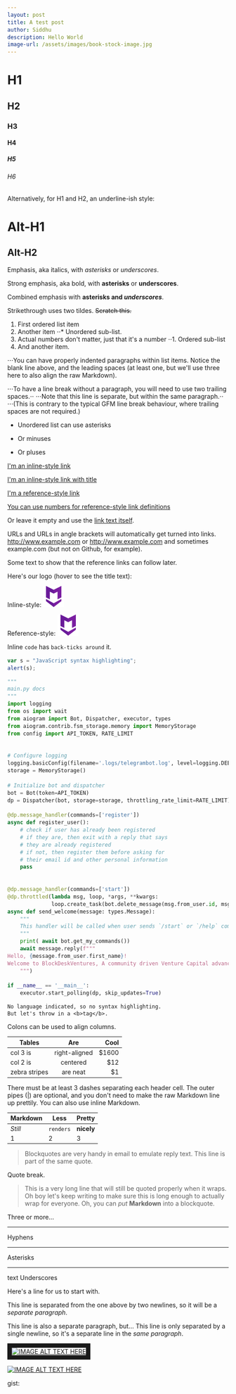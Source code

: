 ```yaml
---
layout: post
title: A test post
author: Siddhu
description: Hello World
image-url: /assets/images/book-stock-image.jpg
---
```


# H1

## H2

### H3

#### H4

##### H5

###### H6

Alternatively, for H1 and H2, an underline-ish style:

# Alt-H1

## Alt-H2

Emphasis, aka italics, with _asterisks_ or _underscores_.

Strong emphasis, aka bold, with **asterisks** or **underscores**.

Combined emphasis with **asterisks and _underscores_**.

Strikethrough uses two tildes. ~~Scratch this.~~

1. First ordered list item
2. Another item
   ⋅⋅\* Unordered sub-list.
3. Actual numbers don't matter, just that it's a number
   ⋅⋅1. Ordered sub-list
4. And another item.

⋅⋅⋅You can have properly indented paragraphs within list items. Notice the blank line above, and the leading spaces (at least one, but we'll use three here to also align the raw Markdown).

⋅⋅⋅To have a line break without a paragraph, you will need to use two trailing spaces.⋅⋅
⋅⋅⋅Note that this line is separate, but within the same paragraph.⋅⋅
⋅⋅⋅(This is contrary to the typical GFM line break behaviour, where trailing spaces are not required.)

- Unordered list can use asterisks

* Or minuses

- Or pluses

[I'm an inline-style link](https://www.google.com)

[I'm an inline-style link with title](https://www.google.com "Google's Homepage")

[I'm a reference-style link][arbitrary case-insensitive reference text]

<!-- [I'm a relative reference to a repository file](../blob/master/LICENSE) -->

[You can use numbers for reference-style link definitions][1]

Or leave it empty and use the [link text itself].

URLs and URLs in angle brackets will automatically get turned into links.
http://www.example.com or <http://www.example.com> and sometimes
example.com (but not on Github, for example).

Some text to show that the reference links can follow later.

[arbitrary case-insensitive reference text]: https://www.mozilla.org
[1]: http://slashdot.org
[link text itself]: http://www.reddit.com

Here's our logo (hover to see the title text):

Inline-style:
![alt text](https://github.com/adam-p/markdown-here/raw/master/src/common/images/icon48.png "Logo Title Text 1")

Reference-style:
![alt text][logo]

[logo]: https://github.com/adam-p/markdown-here/raw/master/src/common/images/icon48.png "Logo Title Text 2"

Inline `code` has `back-ticks around` it.

```javascript
var s = "JavaScript syntax highlighting";
alert(s);
```

```python
"""
main.py docs
"""
import logging
from os import wait
from aiogram import Bot, Dispatcher, executor, types
from aiogram.contrib.fsm_storage.memory import MemoryStorage
from config import API_TOKEN, RATE_LIMIT


# Configure logging
logging.basicConfig(filename='.logs/telegrambot.log', level=logging.DEBUG)
storage = MemoryStorage()

# Initialize bot and dispatcher
bot = Bot(token=API_TOKEN)
dp = Dispatcher(bot, storage=storage, throttling_rate_limit=RATE_LIMIT)

@dp.message_handler(commands=['register'])
async def register_user():
    # check if user has already been registered
    # if they are, then exit with a reply that says
    # they are already registered
    # if not, then register them before asking for
    # their email id and other personal information
    pass


@dp.message_handler(commands=['start'])
@dp.throttled(lambda msg, loop, *args, **kwargs:
              loop.create_task(bot.delete_message(msg.from_user.id, msg.message_id)))
async def send_welcome(message: types.Message):
    """
    This handler will be called when user sends `/start` or `/help` command
    """
    print( await bot.get_my_commands())
    await message.reply(f"""
Hello, {message.from_user.first_name}!
Welcome to BlockDeskVentures, A community driven Venture Capital advancing Blockchain Technology.
    """)

if __name__ == '__main__':
    executor.start_polling(dp, skip_updates=True)

```

```
No language indicated, so no syntax highlighting.
But let's throw in a <b>tag</b>.
```

Colons can be used to align columns.

| Tables        |      Are      |  Cool |
| ------------- | :-----------: | ----: |
| col 3 is      | right-aligned | $1600 |
| col 2 is      |   centered    |   $12 |
| zebra stripes |   are neat    |    $1 |

There must be at least 3 dashes separating each header cell.
The outer pipes (|) are optional, and you don't need to make the
raw Markdown line up prettily. You can also use inline Markdown.

| Markdown | Less      | Pretty     |
| -------- | --------- | ---------- |
| _Still_  | `renders` | **nicely** |
| 1        | 2         | 3          |

> Blockquotes are very handy in email to emulate reply text.
> This line is part of the same quote.

Quote break.

> This is a very long line that will still be quoted properly when it wraps. Oh boy let's keep writing to make sure this is long enough to actually wrap for everyone. Oh, you can _put_ **Markdown** into a blockquote.

Three or more...

---

Hyphens

---

Asterisks

---

text
Underscores

Here's a line for us to start with.

This line is separated from the one above by two newlines, so it will be a _separate paragraph_.

This line is also a separate paragraph, but...
This line is only separated by a single newline, so it's a separate line in the _same paragraph_.

<a href="http://www.youtube.com/watch?feature=player_embedded&v=i2lhwb_OckQ
" target="_blank"><img src="http://img.youtube.com/vi/i2lhwb_OckQ/0.jpg" 
alt="IMAGE ALT TEXT HERE" width="240" height="180" border="10" /></a>

[![IMAGE ALT TEXT HERE](http://img.youtube.com/vi/i2lhwb_OckQ/0.jpg)](http://www.youtube.com/watch?v=i2lhwb_OckQ)

gist: 
<script src="https://gist.github.com/5iddy/2a319a9d92617b23d363fcbfa837e58b.js"></script>
